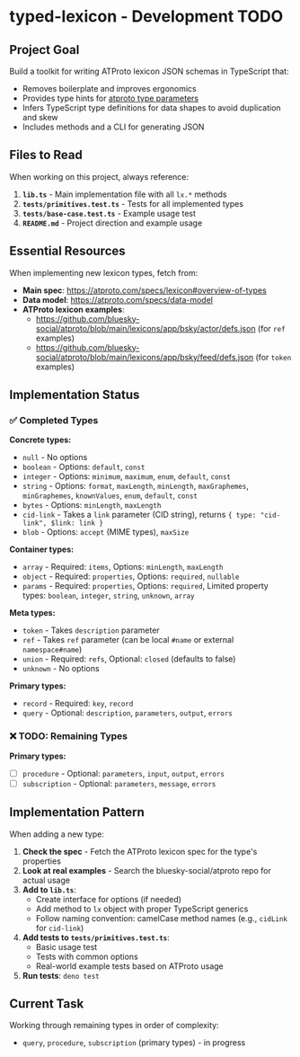 # typed-lexicon - Development TODO

## Project Goal

Build a toolkit for writing ATProto lexicon JSON schemas in TypeScript that:

- Removes boilerplate and improves ergonomics
- Provides type hints for [atproto type parameters](https://atproto.com/specs/lexicon#overview-of-types)
- Infers TypeScript type definitions for data shapes to avoid duplication and skew
- Includes methods and a CLI for generating JSON

## Files to Read

When working on this project, always reference:

1. **`lib.ts`** - Main implementation file with all `lx.*` methods
2. **`tests/primitives.test.ts`** - Tests for all implemented types
3. **`tests/base-case.test.ts`** - Example usage test
4. **`README.md`** - Project direction and example usage

## Essential Resources

When implementing new lexicon types, fetch from:

- **Main spec**: https://atproto.com/specs/lexicon#overview-of-types
- **Data model**: https://atproto.com/specs/data-model
- **ATProto lexicon examples**:
  - https://github.com/bluesky-social/atproto/blob/main/lexicons/app/bsky/actor/defs.json (for `ref` examples)
  - https://github.com/bluesky-social/atproto/blob/main/lexicons/app/bsky/feed/defs.json (for `token` examples)

## Implementation Status

### ✅ Completed Types

**Concrete types:**

- `null` - No options
- `boolean` - Options: `default`, `const`
- `integer` - Options: `minimum`, `maximum`, `enum`, `default`, `const`
- `string` - Options: `format`, `maxLength`, `minLength`, `maxGraphemes`, `minGraphemes`, `knownValues`, `enum`, `default`, `const`
- `bytes` - Options: `minLength`, `maxLength`
- `cid-link` - Takes a `link` parameter (CID string), returns `{ type: "cid-link", $link: link }`
- `blob` - Options: `accept` (MIME types), `maxSize`

**Container types:**

- `array` - Required: `items`, Options: `minLength`, `maxLength`
- `object` - Required: `properties`, Options: `required`, `nullable`
- `params` - Required: `properties`, Options: `required`, Limited property types: `boolean`, `integer`, `string`, `unknown`, `array`

**Meta types:**

- `token` - Takes `description` parameter
- `ref` - Takes `ref` parameter (can be local `#name` or external `namespace#name`)
- `union` - Required: `refs`, Optional: `closed` (defaults to false)
- `unknown` - No options

**Primary types:**

- `record` - Required: `key`, `record`
- `query` - Optional: `description`, `parameters`, `output`, `errors`

### ❌ TODO: Remaining Types

**Primary types:**

- [ ] `procedure` - Optional: `parameters`, `input`, `output`, `errors`
- [ ] `subscription` - Optional: `parameters`, `message`, `errors`

## Implementation Pattern

When adding a new type:

1. **Check the spec** - Fetch the ATProto lexicon spec for the type's properties
2. **Look at real examples** - Search the bluesky-social/atproto repo for actual usage
3. **Add to `lib.ts`**:
   - Create interface for options (if needed)
   - Add method to `lx` object with proper TypeScript generics
   - Follow naming convention: camelCase method names (e.g., `cidLink` for `cid-link`)
4. **Add tests to `tests/primitives.test.ts`**:
   - Basic usage test
   - Tests with common options
   - Real-world example tests based on ATProto usage
5. **Run tests**: `deno test`

## Current Task

Working through remaining types in order of complexity:

- `query`, `procedure`, `subscription` (primary types) - in progress
